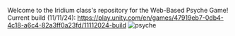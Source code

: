 Welcome to the Iridium class's repository for the Web-Based Psyche Game!
Current build (11/11/24): https://play.unity.com/en/games/47919eb7-0db4-4c18-a6c4-82a3ff0a23fd/11112024-build
![psyche](https://github.com/user-attachments/assets/435740d1-360b-4ad6-aa59-68844a6477b5)

